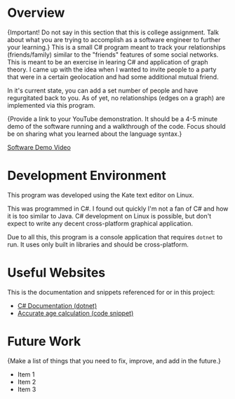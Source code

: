 # Overview

{Important! Do not say in this section that this is college assignment. Talk about what you are trying to accomplish as a software engineer to further your learning.}
This is a small C# program meant to track your relationships (friends/family) similar to the "friends" features of some social networks.
This is meant to be an exercise in learing C# and application of graph theory.
I came up with the idea when I wanted to invite people to a party that were in a certain geolocation and had some additional mutual friend.

In it's current state, you can add a set number of people and have regurgitated back to you.
As of yet, no relationships (edges on a graph) are implemented via this program.

{Provide a link to your YouTube demonstration. It should be a 4-5 minute demo of the software running and a walkthrough of the code. Focus should be on sharing what you learned about the language syntax.}

[Software Demo Video](http://youtube.link.goes.here)

# Development Environment

This program was developed using the Kate text editor on Linux.

This was programmed in C#. I found out quickly I'm not a fan of C# and how it is too similar to Java.
C# development on Linux is possible, but don't expect to write any decent cross-platform graphical application.

Due to all this, this program is a console application that requires `dotnet` to run.
It uses only built in libraries and should be cross-platform.

# Useful Websites

This is the documentation and snippets referenced for or in this project:

- [C# Documentation (dotnet)](https://learn.microsoft.com/en-us/dotnet/csharp/)
- [Accurate age calculation (code snippet)](https://stackoverflow.com/a/3055445)

# Future Work

{Make a list of things that you need to fix, improve, and add in the future.}

- Item 1
- Item 2
- Item 3
